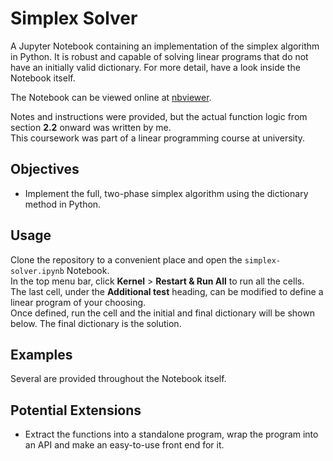# Simplex Solver

A Jupyter Notebook containing an implementation of the simplex algorithm in Python. It is robust and capable of solving linear programs that do not have an initially valid dictionary. For more detail, have a look inside the Notebook itself.

The Notebook can be viewed online at [nbviewer](https://nbviewer.jupyter.org/github/zakharovmike/simplex-solver/blob/master/simplex-solver.ipynb).

Notes and instructions were provided, but the actual function logic from section **2.2** onward was written by me.  
This coursework was part of a linear programming course at university.

## Objectives

- Implement the full, two-phase simplex algorithm using the dictionary method in Python.

## Usage

Clone the repository to a convenient place and open the `simplex-solver.ipynb` Notebook.  
In the top menu bar, click **Kernel** > **Restart & Run All** to run all the cells.  
The last cell, under the **Additional test** heading, can be modified to define a linear program of your choosing.  
Once defined, run the cell and the initial and final dictionary will be shown below. The final dictionary is the solution.

## Examples

Several are provided throughout the Notebook itself.

## Potential Extensions

- Extract the functions into a standalone program, wrap the program into an API and make an easy-to-use front end for it.
